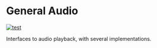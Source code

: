 # General Audio

[![test](https://github.com/gridbugs/general-audio/actions/workflows/test.yml/badge.svg)](https://github.com/gridbugs/general-audio/actions/workflows/test.yml)

Interfaces to audio playback, with several implementations.
